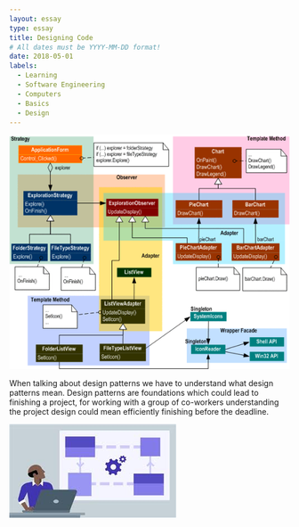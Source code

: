 ```yaml
---
layout: essay
type: essay
title: Designing Code
# All dates must be YYYY-MM-DD format!
date: 2018-05-01
labels:
  - Learning
  - Software Engineering
  - Computers 
  - Basics
  - Design
---
```


  
  <img class="ui small right circular floated image" src="../images/design.gif">

When talking about design patterns we have to understand what design patterns mean. Design patterns are foundations which could lead 
to finishing a project, for working with a group of co-workers understanding the project design could mean efficiently finishing before
the deadline.

  <img class="ui small left circular floated image" src="../images/design2.jpg">
